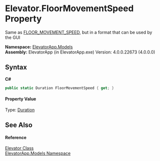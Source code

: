 # Elevator.FloorMovementSpeed Property 
 

Same as <a href="F_ElevatorApp_Models_Elevator_FLOOR_MOVEMENT_SPEED">FLOOR_MOVEMENT_SPEED</a>, but in a format that can be used by the GUI

**Namespace:**&nbsp;<a href="N_ElevatorApp_Models">ElevatorApp.Models</a><br />**Assembly:**&nbsp;ElevatorApp (in ElevatorApp.exe) Version: 4.0.0.22673 (4.0.0.0)

## Syntax

**C#**<br />
``` C#
public static Duration FloorMovementSpeed { get; }
```


#### Property Value
Type: <a href="http://msdn2.microsoft.com/en-us/library/ms602372" target="_blank">Duration</a>

## See Also


#### Reference
<a href="T_ElevatorApp_Models_Elevator">Elevator Class</a><br /><a href="N_ElevatorApp_Models">ElevatorApp.Models Namespace</a><br />